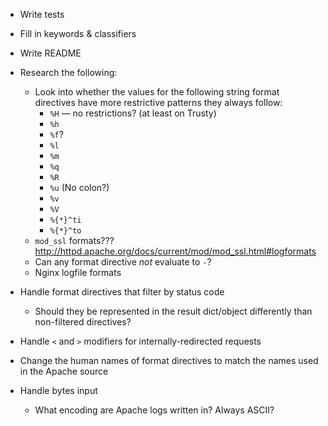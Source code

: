 - Write tests
- Fill in keywords & classifiers
- Write README

- Research the following:
    - Look into whether the values for the following string format directives
      have more restrictive patterns they always follow:
        - `%H` — no restrictions? (at least on Trusty)
        - `%h`
        - `%f`?
        - `%l`
        - `%m`
        - `%q`
        - `%R`
        - `%u` (No colon?)
        - `%v`
        - `%V`
        - `%{*}^ti`
        - `%{*}^to`
    - `mod_ssl` formats??? <http://httpd.apache.org/docs/current/mod/mod_ssl.html#logformats>
    - Can any format directive _not_ evaluate to `-`?
    - Nginx logfile formats

- Handle format directives that filter by status code
    - Should they be represented in the result dict/object differently than
      non-filtered directives?
- Handle `<` and `>` modifiers for internally-redirected requests
- Change the human names of format directives to match the names used in the
  Apache source
- Handle bytes input
    - What encoding are Apache logs written in?  Always ASCII?
